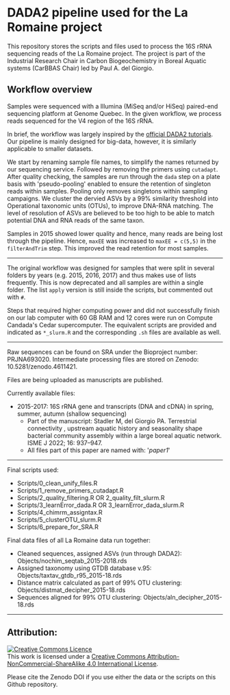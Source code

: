 # DADA2 pipeline used for the La Romaine project

This repository stores the scripts and files used to process the 16S rRNA sequencing reads of the La Romaine project. The project is part of the Industrial Research Chair in Carbon Biogeochemistry in Boreal Aquatic systems (CarBBAS Chair) led by Paul A. del Giorgio.

## Workflow overview

Samples were sequenced with a Illumina (MiSeq and/or HiSeq) paired-end sequencing platform at Genome Quebec.
In the given workflow, we process reads sequenced for the V4 region of the 16S rRNA.

In brief, the workflow was largely inspired by the [official DADA2 tutorials](https://benjjneb.github.io/dada2/tutorial.html). Our pipeline is mainly designed for big-data, however, it is similarly applicable to smaller datasets. 

We start by renaming sample file names, to simplify the names returned by our sequencing service. Followed by removing the primers using `cutadapt`.
After quality checking, the samples are run through the `dada` step on a plate basis with 'pseudo-pooling' enabled to ensure the retention of singleton reads within samples. Pooling only removes singletons within sampling campaigns. We cluster the dervied ASVs by a 99% similarity threshold into Operational taxonomic units (OTUs), to improve DNA-RNA matching. The level of resolution of ASVs are believed to be too high to be able to match potential DNA and RNA reads of the same taxon.

Samples in 2015 showed lower quality and hence, many reads are being lost through the pipeline. Hence, `maxEE` was increased to `maxEE = c(5,5)` in the `filterAndTrim` step. This improved the read retention for most samples.

---

The original workflow was designed for samples that were split in several folders by years (e.g. 2015, 2016, 2017) and thus makes use of lists frequently. This is now deprecated and all samples are within a single folder. The list `apply` version is still inside the scripts, but commented out with `#`.

Steps that required higher computing power and did not successfully finish on our lab computer with 60 GB RAM and 12 cores were run on Compute Candada's Cedar supercomputer. The equivalent scripts are provided and indicated as `*_slurm.R` and the corresponding `.sh` files are available as well.

---

Raw sequences can be found on SRA under the Bioproject number: PRJNA693020.
Intermediate processing files are stored on Zenodo: 10.5281/zenodo.4611421.

Files are being uploaded as manuscripts are published.

Currently available files:

- 2015-2017: 16S rRNA gene and transcripts (DNA and cDNA) in spring, summer, autumn (shallow sequencing)
   - Part of the manuscript: Stadler M, del Giorgio PA. Terrestrial connectivity , upstream aquatic history and seasonality shape bacterial community assembly within a large boreal aquatic network. ISME J 2022; 16: 937–947. 
   - All files part of this paper are named with: '_paper1_'

---

Final scripts used:

- Scripts/0_clean_unify_files.R
- Scripts/1_remove_primers_cutadapt.R
- Scripts/2_quality_filtering.R OR 2_quality_filt_slurm.R
- Scripts/3_learnError_dada.R OR 3_learnError_dada_slurm.R
- Scripts/4_chimrm_assigntax.R
- Scripts/5_clusterOTU_slurm.R
- Scripts/6_prepare_for_SRA.R

Final data files of all La Romaine data run together:

- Cleaned sequences, assigned ASVs (run through DADA2): Objects/nochim_seqtab_2015-2018.rds
- Assigned taxonomy using GTDB database v.95: Objects/taxtav_gtdb_r95_2015-18.rds
- Distance matrix calculated as part of 99% OTU clustering: Objects/distmat_decipher_2015-18.rds
- Sequences aligned for 99% OTU clustering: Objects/aln_decipher_2015-18.rds

---

## Attribution:

<a rel="license" href="http://creativecommons.org/licenses/by-nc-sa/4.0/"><img alt="Creative Commons Licence" style="border-width:0" src="https://i.creativecommons.org/l/by-nc-sa/4.0/88x31.png" /></a><br />This work is licensed under a <a rel="license" href="http://creativecommons.org/licenses/by-nc-sa/4.0/">Creative Commons Attribution-NonCommercial-ShareAlike 4.0 International License</a>.


Please cite the Zenodo DOI if you use either the data or the scripts on this Github repository.
